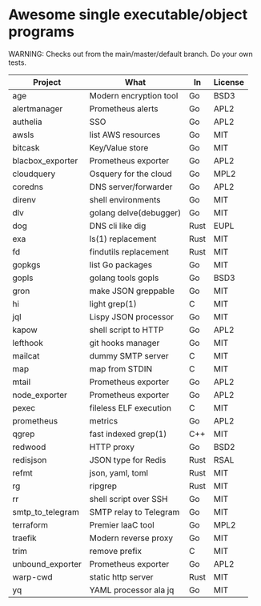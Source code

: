 # Awesome single executable/object programs

WARNING: Checks out from the main/master/default branch. Do your own tests.

Project              | What                   | In    | License
---------------------|------------------------|-------|---------
age                  | Modern encryption tool | Go    | BSD3
alertmanager         | Prometheus alerts      | Go    | APL2
authelia             | SSO                    | Go    | APL2
awsls                | list AWS resources     | Go    | MIT
bitcask              | Key/Value store        | Go    | MIT
blacbox_exporter     | Prometheus exporter    | Go    | APL2
cloudquery           | Osquery for the cloud  | Go    | MPL2
coredns              | DNS server/forwarder   | Go    | APL2
direnv               | shell environments     | Go    | MIT
dlv                  | golang delve(debugger) | Go    | MIT
dog                  | DNS cli like dig       | Rust  | EUPL
exa                  | ls(1) replacement      | Rust  | MIT
fd                   | findutils replacement  | Rust  | MIT
gopkgs               | list Go packages       | Go    | MIT
gopls                | golang tools gopls     | Go    | BSD3
gron                 | make JSON greppable    | Go    | MIT
hi                   | light grep(1)          | C     | MIT
jql                  | Lispy JSON processor   | Go    | MIT 
kapow                | shell script to HTTP   | Go    | APL2
lefthook             | git hooks manager      | Go    | MIT
mailcat              | dummy SMTP server      | C     | MIT
map                  | map from STDIN         | C     | MIT
mtail                | Prometheus exporter    | Go    | APL2
node_exporter        | Prometheus exporter    | Go    | APL2
pexec                | fileless ELF execution | C     | MIT
prometheus           | metrics                | Go    | APL2
qgrep                | fast indexed grep(1)   | C++   | MIT
redwood              | HTTP proxy             | Go    | BSD2
redisjson            | JSON type for Redis    | Rust  | RSAL
refmt                | json, yaml, toml       | Rust  | MIT
rg                   | ripgrep                | Rust  | MIT
rr                   | shell script over SSH  | Go    | MIT
smtp_to_telegram     | SMTP relay to Telegram | Go    | MIT
terraform            | Premier IaaC tool      | Go    | MPL2
traefik              | Modern reverse proxy   | Go    | MIT
trim                 | remove prefix          | C     | MIT
unbound_exporter     | Prometheus exporter    | Go    | APL2
warp-cwd             | static http server     | Rust  | MIT
yq                   | YAML processor ala jq  | Go    | MIT


